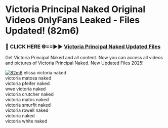 # Victoria Principal Naked Original Videos 0nlyFans Leaked - Files Updated! (82m6)

<h3>🔴 CLICK HERE 🌐==►► <a href="https://tinyurl.com/up5wt9bj" rel="nofollow">Victoria Principal Naked Updated Files</a></h3>

Get Victoria Principal Naked and all content. Now you can access all videos and pictures of Victoria Principal Naked. New Updated Files 2025!

[![82m6](https://i.imgur.com/ABiUzMV.gif)](https://tinyurl.com/up5wt9bj)
elissa victoria naked<br>
victoria matosa naked<br>
victoria pfeifer naked<br>
wwe victoria naked<br>
victoria crutcher naked<br>
victoria matos naked<br>
victoria smurfit naked<br>
victoria rowell naked<br>
victoria naked<br>
victoria white naked